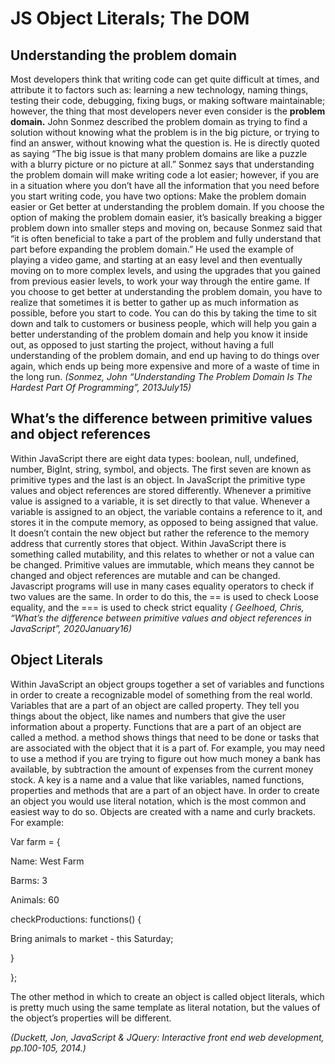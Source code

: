 # JS Object Literals; The DOM


## Understanding the problem domain

Most developers think that writing code can get quite difficult at times, and attribute it to factors such as: learning a new technology, naming things, testing their code, debugging, fixing bugs, or making software maintainable; however, the thing that most developers never even consider is the **problem domain.** John Sonmez described the problem domain as trying to find a solution without knowing what the problem is in the big picture, or trying to find an answer, without knowing what the question is. He is directly quoted as saying “The big issue is that many problem domains are like a puzzle with a blurry picture or no picture at all.” Sonmez says that understanding the problem domain will make writing code a lot easier; however, if you are in a situation where you don’t have all the information that you need before you start writing code, you have two options: Make the problem domain easier or Get better at understanding the problem domain. If you choose the option of making the problem domain easier, it’s basically breaking a bigger problem down into smaller steps and moving on, because Sonmez said that “it is often beneficial to take a part of the problem and fully understand that part before expanding the problem domain.” He used the example of playing a video game, and starting at an easy level and then eventually moving on to more complex levels, and using the upgrades that you gained from previous easier levels, to work your way through the entire game. If you choose to get better at understanding the problem domain, you have to realize that sometimes it is better to gather up as much information as possible, before you start to code. You can do this by taking the time to sit down and talk to customers or business people, which will help you gain a better understanding of the problem domain and help you know it inside out, as opposed to just starting the project, without having a full understanding of the problem domain, and end up having to do things over again, which ends up being more expensive and more of a waste of time in the long run. *(Sonmez, John “Understanding The Problem Domain Is The Hardest Part Of Programming”, 2013July15)*  


## What’s the difference between primitive values and object references

Within JavaScript there are eight data types: boolean, null, undefined, number, BigInt, string, symbol, and objects. The first seven are known as primitive types and the last is an object. In JavaScript the primitive type values and object references are stored differently. Whenever a primitive value is assigned to a variable, it is set directly to that value. Whenever a variable is assigned to an object, the variable contains a reference to it, and stores it in the compute memory, as opposed to being assigned that value. It doesn’t contain the new object but rather the reference to the memory address that currently stores that object. Within JavaScript there is something called mutability, and this relates to whether or not a value can be changed. Primitive values are immutable, which means they cannot be changed and object references are mutable and can be changed. Javascript programs will use in many cases equality operators to check if two values are the same. In order to do this, the == is used to check Loose equality, and the === is used to check strict equality *( Geelhoed, Chris, “What’s the difference between primitive values and object references in JavaScript”, 2020January16)*

## Object Literals

Within JavaScript an object groups together a set of variables and functions in order to create a recognizable model of something from the real world. Variables that are a part of an object are called property. They tell you things about the object, like names and numbers that give the user information about a property. Functions that are a part of an object are called a method. a method shows things that need to be done or tasks that are associated with the object that it is a part of. For example, you may need to use a method if you are trying to figure out how much money a bank has available, by subtraction the amount of expenses from the current money stock. A key is a name and a value that like variables, named functions, properties and methods that are a part of an object have. In order to create an object you would use literal notation, which is the most common and easiest way to do so. Objects are created with a name and curly brackets. For example:

Var farm = {

Name: West Farm

Barms: 3

Animals: 60

checkProductions: functions() {

Bring animals to market - this Saturday;

}

};


The other method in which to create an object is called object literals, which is pretty much using the same template as literal notation, but the values of the object’s properties will be different. 


*(Duckett, Jon, JavaScript & JQuery: Interactive front end web development, pp.100-105, 2014.)* 

